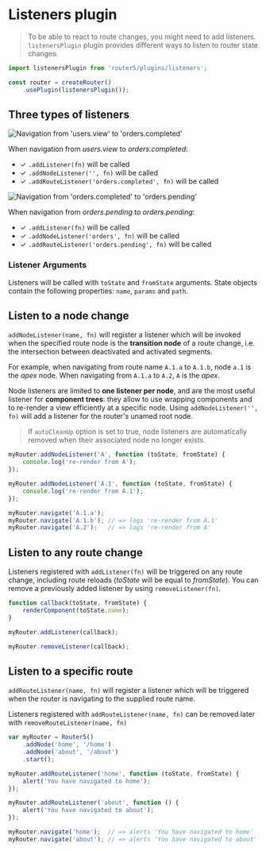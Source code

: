 # Listeners plugin

> To be able to react to route changes, you might need to add listeners. `listenersPlugin` plugin provides different ways to listen to router state changes.

```javascript
import listenersPlugin from 'router5/plugins/listeners';

const router = createRouter()
    .usePlugin(listenersPlugin());
```


## Three types of listeners

![Navigation from 'users.view' to 'orders.completed'](/img/deactivation-activation-path.png)

When navigation from _users.view_ to _orders.completed_:

- &#x2713; `.addListener(fn)` will be called
- &#x2713; `.addNodeListener('', fn)` will be called
- &#x2713; `.addRouteListener('orders.completed', fn)` will be called


![Navigation from 'orders.completed' to 'orders.pending'](/img/deactivation-activation-path-2.png)

When navigation from _orders.pending_ to _orders.pending_:

- &#x2713; `.addListener(fn)` will be called
- &#x2713; `.addNodeListener('orders', fn)` will be called
- &#x2713; `.addRouteListener('orders.pending', fn)` will be called


### Listener Arguments

Listeners will be called with `toState` and `fromState` arguments.
State objects contain the following properties: `name`, `params` and `path`.


## Listen to a node change

`addNodeListener(name, fn)` will register a listener which will be invoked when the specified route node
is the __transition node__ of a route change, i.e. the intersection between deactivated and activated segments.

For example, when navigating from route name `A.1.a` to `A.1.b`, node `a.1` is the _apex_ node. When navigating
from `A.1.a` to `A.2`, `A` is the _apex_.

Node listeners are limited to __one listener per node__, and are the most useful listener for __component trees__:
they allow to use wrapping components and to re-render a view efficiently at a specific node. Using `addNodeListener('', fn)`
will add a listener for the router's unamed root node.

> If `autoCleanUp` option is set to true, node listeners are automatically removed when their associated node no longer exists.

```javascript
myRouter.addNodeListener('A', function (toState, fromState) {
    console.log('re-render from A');
});

myRouter.addNodeListener('A.1', function (toState, fromState) {
    console.log('re-render from A.1');
});

myRouter.navigate('A.1.a');
myRouter.navigate('A.1.b'); // => logs 're-render from A.1'
myRouter.navigate('A.2');   // => logs 're-render from A'
```

## Listen to any route change

Listeners registered with `addListener(fn)` will be triggered on any route change, including route reloads (_toState_
will be equal to _fromState_). You can remove a previously added listener by using `removeListener(fn)`.

```javascript
function callback(toState, fromState) {
    renderComponent(toState.name);
}

myRouter.addListener(callback);

myRouter.removeListener(callback);
```

## Listen to a specific route

`addRouteListener(name, fn)` will register a listener which will be triggered when the router is navigating to
the supplied route name.

Listeners registered with `addRouteListener(name, fn)` can be removed later with `removeRouteListener(name, fn)`

```javascript
var myRouter = Router5()
    .addNode('home', '/home')
    .addNode('about', '/about')
    .start();

myRouter.addRouteListener('home', function (toState, fromState) {
    alert('You have navigated to home');
});

myRouter.addRouteListener('about', function () {
    alert('You have navigated to about');
});

myRouter.navigate('home');  // => alerts 'You have navigated to home'
myRouter.navigate('about'); // => alerts 'You have navigated to about'
```
